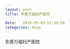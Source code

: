 ```yaml
--- 
layout: post 
title: 东莞万福妇产医院

date:   2016-05-03 13:39:56 
categories: hosp 
--- 
```

   
东莞万福妇产医院

